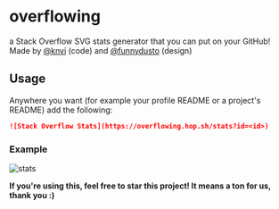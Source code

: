 # overflowing
a Stack Overflow SVG stats generator that you can put on your GitHub! Made by [@knvi](https://github.com/knvi) (code) and [@funnydusto](https://github.com/funnydusto) (design)

## Usage
Anywhere you want (for example your profile README or a project's README) add the following:
```md
![Stack Overflow Stats](https://overflowing.hop.sh/stats?id=<id>)
```
### Example
![stats](https://overflowing.hop.sh/stats?id=1144035)

__If you're using this, feel free to star this project! It means a ton for us, thank you :)__
